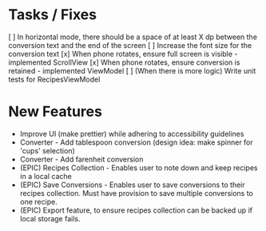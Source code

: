 # Tasks / Fixes
[ ] In horizontal mode, there should be a space of at least X dp between the conversion text 
    and the end of the screen
[ ] Increase the font size for the conversion text
[x] When phone rotates, ensure full screen is visible - implemented ScrollView
[x] When phone rotates, ensure conversion is retained - implemented ViewModel
[ ] (When there is more logic) Write unit tests for RecipesViewModel

# New Features
+ Improve UI (make prettier) while adhering to accessibility guidelines
+ Converter - Add tablespoon conversion (design idea: make spinner for 'cups' selection)
+ Converter - Add farenheit conversion
+ (EPIC) Recipes Collection - Enables user to note down and keep recipes in a local cache
+ (EPIC) Save Conversions - Enables user to save conversions to their recipes collection. 
   Must have provision to save multiple conversions to one recipe.
+ (EPIC) Export feature, to ensure recipes collection can be backed up if local storage fails. 